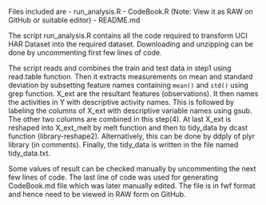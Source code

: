 Files included are 
    - run_analysis.R
    - CodeBook.R     (Note: View it as RAW on GitHub or suitable editor)
    - README.md
   
   
   The script run_analysis.R contains all the code required to transform UCI HAR Dataset into the required dataset. Downloading and unzipping can be done by uncommenting first few lines of code. 
   
   
   The script reads and combines the train and test data in step1 using read.table function.
   Then it extracts measurements on mean and standard deviation by subsetting feature names containing `mean()` and `std()` using grep function. X_ext are the resultant features (observations). 
   It then names the activities in Y with descriptive activity names. 
   This is followed by labeling the columns of X_ext with descriptive variable names using gsub. The other two columns are combined in this step(4). 
   At last X_ext is reshaped into X_ext_melt by melt function and then to tidy_data by dcast function (library-reshape2). Alternatively, this can be done by ddply of plyr library (in comments). Finally, the tidy_data is written in the file named tidy_data.txt. 
   
   
   Some values of result can be checked manually by uncommenting the next few lines of code.
   The last line of code was used for generating CodeBook.md file which was later manually edited. The file is in fwf format and hence need to be viewed in RAW form on GitHub.
